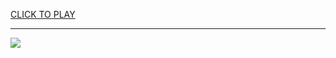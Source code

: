 
<a href="https://premium76.site?title=io_snake_games&ref=12M">CLICK TO PLAY</a></h3>
<hr>

<a href="https://premium76.site?title=io_snake_games&ref=12M"><img src="https://clearcache.store/games.png"></a>


